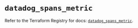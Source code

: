# `datadog_spans_metric`

Refer to the Terraform Registry for docs: [`datadog_spans_metric`](https://registry.terraform.io/providers/datadog/datadog/3.44.1/docs/resources/spans_metric).
